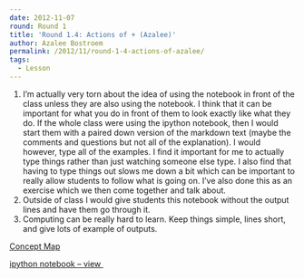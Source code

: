 ```yaml
---
date: 2012-11-07
round: Round 1
title: 'Round 1.4: Actions of + (Azalee)'
author: Azalee Bostroem
permalink: /2012/11/round-1-4-actions-of-azalee/
tags:
  - Lesson
---
```

1.  I&#8217;m actually very torn about the idea of using the notebook in front of the class unless they are also using the notebook. I think that it can be important for what you do in front of them to look exactly like what they do. If the whole class were using the ipython notebook, then I would start them with a paired down version of the markdown text (maybe the comments and questions but not all of the explanation). I would however, type all of the examples. I find it important for me to actually type things rather than just watching someone else type. I also find that having to type things out slows me down a bit which can be important to really allow students to follow what is going on. I&#8217;ve also done this as an exercise which we then come together and talk about.
2.  Outside of class I would give students this notebook without the output lines and have them go through it.
3.  Computing can be really hard to learn. Keep things simple, lines short, and give lots of example of outputs.

[Concept Map][1]

[ipython notebook &#8211; view ][2]

 [1]: http://files.software-carpentry.org/training-course/2012/11/Actions_of_Addition_Concept_Map.pdf "Concept Map"
 [2]: http://nbviewer.ipython.org/4029666/ "ipython notebook - view"
